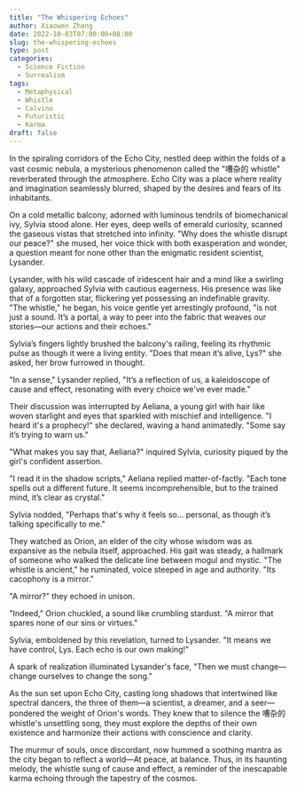 ```yaml
---
title: "The Whispering Echoes"
author: Xiaowen Zhang
date: 2022-10-03T07:00:00+08:00
slug: the-whispering-echoes
type: post
categories:
  - Science Fiction
  - Surrealism
tags:
  - Metaphysical
  - Whistle
  - Calvino
  - Futuristic
  - Karma
draft: false
---
```


In the spiraling corridors of the Echo City, nestled deep within the folds of a vast cosmic nebula, a mysterious phenomenon called the "嘈杂的 whistle" reverberated through the atmosphere. Echo City was a place where reality and imagination seamlessly blurred, shaped by the desires and fears of its inhabitants. 

On a cold metallic balcony, adorned with luminous tendrils of biomechanical ivy, Sylvia stood alone. Her eyes, deep wells of emerald curiosity, scanned the gaseous vistas that stretched into infinity. "Why does the whistle disrupt our peace?" she mused, her voice thick with both exasperation and wonder, a question meant for none other than the enigmatic resident scientist, Lysander.

Lysander, with his wild cascade of iridescent hair and a mind like a swirling galaxy, approached Sylvia with cautious eagerness. His presence was like that of a forgotten star, flickering yet possessing an indefinable gravity. "The whistle," he began, his voice gentle yet arrestingly profound, "is not just a sound. It’s a portal, a way to peer into the fabric that weaves our stories—our actions and their echoes."

Sylvia’s fingers lightly brushed the balcony's railing, feeling its rhythmic pulse as though it were a living entity. "Does that mean it’s alive, Lys?" she asked, her brow furrowed in thought.

"In a sense," Lysander replied, "It’s a reflection of us, a kaleidoscope of cause and effect, resonating with every choice we've ever made."

Their discussion was interrupted by Aeliana, a young girl with hair like woven starlight and eyes that sparkled with mischief and intelligence. "I heard it's a prophecy!" she declared, waving a hand animatedly. "Some say it’s trying to warn us."

"What makes you say that, Aeliana?" inquired Sylvia, curiosity piqued by the girl's confident assertion.

"I read it in the shadow scripts," Aeliana replied matter-of-factly. "Each tone spells out a different future. It seems incomprehensible, but to the trained mind, it’s clear as crystal."

Sylvia nodded, "Perhaps that's why it feels so… personal, as though it’s talking specifically to me."

They watched as Orion, an elder of the city whose wisdom was as expansive as the nebula itself, approached. His gait was steady, a hallmark of someone who walked the delicate line between mogul and mystic. "The whistle is ancient," he ruminated, voice steeped in age and authority. "Its cacophony is a mirror."

"A mirror?" they echoed in unison.

"Indeed," Orion chuckled, a sound like crumbling stardust. "A mirror that spares none of our sins or virtues."

Sylvia, emboldened by this revelation, turned to Lysander. "It means we have control, Lys. Each echo is our own making!"

A spark of realization illuminated Lysander's face, "Then we must change—change ourselves to change the song."

As the sun set upon Echo City, casting long shadows that intertwined like spectral dancers, the three of them—a scientist, a dreamer, and a seer—pondered the weight of Orion's words. They knew that to silence the 嘈杂的 whistle's unsettling song, they must explore the depths of their own existence and harmonize their actions with conscience and clarity.

The murmur of souls, once discordant, now hummed a soothing mantra as the city began to reflect a world—At peace, at balance. Thus, in its haunting melody, the whistle sung of cause and effect, a reminder of the inescapable karma echoing through the tapestry of the cosmos.